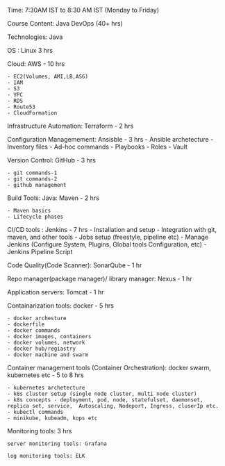 Time: 7:30AM IST to 8:30 AM IST (Monday to Friday)

Course Content: Java DevOps (40+ hrs)

Technologies: Java

OS : Linux 3 hrs

Cloud: AWS - 10 hrs

	- EC2(Volumes, AMI,LB,ASG)
	- IAM
	- S3
	- VPC
	- RDS
	- Route53
	- CloudFormation

Infrastructure Automation: Terraform - 2 hrs 

Configuration Managemement: Ansisble - 3 hrs
	- Ansible archetecture
	- Inventory files
	- Ad-hoc commands
	- Playbooks
	- Roles
	- Vault

Version Control: GitHub - 3 hrs

	- git commands-1
	- git commands-2
	- github management

Build Tools: Java: Maven - 2 hrs

	- Maven basics
	- Lifecycle phases

CI/CD tools : Jenkins - 7 hrs
	- Installation and setup
	- Integration with git, maven, and other tools
	- Jobs setup (freestyle, pipeline etc)
	- Manage Jenkins (Configure System, Plugins, Global tools Configuration, etc)
	- Jenkins Pipeline Script

Code Quality(Code Scanner): SonarQube - 1 hr

Repo manager(package manager)/ library manager: Nexus - 1 hr

Application servers: Tomcat - 1 hr

Containarization tools: docker - 5 hrs

	- docker archesture
	- dockerfile
	- docker commands
	- docker images, containers
	- docker volumes, network
	- docker hub/regiastry
	- docker machine and swarm

Container management tools (Container Orchestration): docker swarm, kubernetes etc - 5 to 8 hrs

	- kubernetes archetecture
	- k8s cluster setup (single node cluster, multi node cluster)
	- k8s concepts - deployment, pod, node, statefulset, daemonset, replica set, service,  Autoscaling, Nodeport, Ingress, cluserIp etc.
	- kubectl commands
	- minikube, kubeadm, kops etc

Monitoring tools: 3 hrs

	server monitoring tools: Grafana 

	log monitoring tools: ELK
